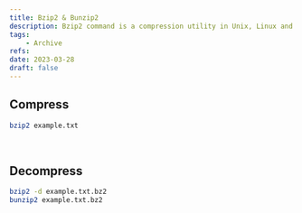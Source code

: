 ```yaml
---
title: Bzip2 & Bunzip2
description: Bzip2 command is a compression utility in Unix, Linux and other operating systems. It is used to compress and decompress files to reduce their size.
tags: 
    - Archive
refs:
date: 2023-03-28
draft: false
---
```


## Compress

```sh
bzip2 example.txt
```

<br />

## Decompress

```sh
bzip2 -d example.txt.bz2
bunzip2 example.txt.bz2
```
